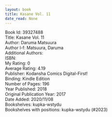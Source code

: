 ```yaml
---
layout: book
title: Kasane Vol. 11
date_read: None
---
```


Book Id: 39327488<br />
Title: Kasane Vol. 11<br />
Author: Daruma Matsuura<br />
Author l-f: Matsuura, Daruma<br />
Additional Authors: <br />
ISBN: <br />
My Rating: 0<br />
Average Rating: 4.19<br />
Publisher: Kodansha Comics Digital-First!<br />
Binding: Kindle Edition<br />
Number of Pages: 196<br />
Year Published: 2018<br />
Original Publication Year: 2017<br />
Date Added: 2020/11/08<br />
Bookshelves: kupka-wstydu<br />
Bookshelves with positions: kupka-wstydu (#2023)<br />

